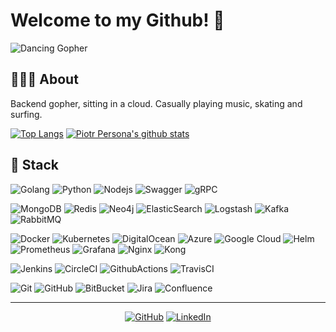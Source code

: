# Welcome to my Github! 🎉

![Dancing Gopher](https://camo.githubusercontent.com/01ee857f12b45ddd41369434b2954ba463c5b29e/687474703a2f2f7374617469632e76656c76657463616368652e6f72672f70616765732f323031382f30362f31332f70617274792d676f706865722f70617274792d676f706865722e676966)

## 💁🏼‍♂️ About

Backend gopher, sitting in a cloud.
Casually playing music, skating and surfing.

[![Top Langs](https://github-readme-stats.vercel.app/api/top-langs/?username=piotrpersona&hide=javascript&layout=compact)](https://github.com/anuraghazra/github-readme-stats)
[![Piotr Persona's github stats](https://github-readme-stats.vercel.app/api?username=piotrpersona)](https://github.com/anuraghazra/github-readme-stats)

## 🔧 Stack

![Golang](https://img.shields.io/badge/-Go-white?style=flat-square&logo=go)
![Python](https://img.shields.io/badge/-Python-white?style=flat-square&logo=python)
![Nodejs](https://img.shields.io/badge/-Nodejs-white?style=flat-square&logo=node.js)
![Swagger](https://img.shields.io/badge/-Swagger-white?style=flat-square&logo=swagger)
![gRPC](https://img.shields.io/badge/-gRPC-white?style=flat-square&logo=grpc)

![MongoDB](https://img.shields.io/badge/-MongoDB-white?style=flat-square&logo=mongodb)
![Redis](https://img.shields.io/badge/-Redis-white?style=flat-square&logo=redis)
![Neo4j](https://img.shields.io/badge/-Neo4j-white?style=flat-square&logo=neo4j)
![ElasticSearch](https://img.shields.io/badge/-ElasticSearch-black?style=flat-square&logo=elasticsearch)
![Logstash](https://img.shields.io/badge/-Logstash-black?style=flat-square&logo=logstash)
![Kafka](https://img.shields.io/badge/-Kafka-black?style=flat-square&logo=apache-kafka)
![RabbitMQ](https://img.shields.io/badge/-RabbitMQ-black?style=flat-square&logo=rabbitmq)

![Docker](https://img.shields.io/badge/-Docker-white?style=flat-square&logo=docker)
![Kubernetes](https://img.shields.io/badge/-k8s-white?style=flat-square&logo=kubernetes)
![DigitalOcean](https://img.shields.io/badge/-DigitalOcean-white?style=flat-square&logo=digitalocean)
![Azure](https://img.shields.io/badge/-Azure-white?style=flat-square&logo=microsoft-azure)
![Google Cloud](https://img.shields.io/badge/Google%20Cloud-white?style=flat-square&logo=google-cloud)
![Helm](https://img.shields.io/badge/-Helm-black?style=flat-square&logo=helm)
![Prometheus](https://img.shields.io/badge/-Prometheus-black?style=flat-square&logo=Prometheus)
![Grafana](https://img.shields.io/badge/-Grafana-black?style=flat-square&logo=grafana)
![Nginx](https://img.shields.io/badge/-Nginx-black?style=flat-square&logo=nginx)
![Kong](https://img.shields.io/badge/-Kong-black?style=flat-square&logo=kong)


![Jenkins](https://img.shields.io/badge/-Jenkins-black?style=flat-square&logo=jenkins)
![CircleCI](https://img.shields.io/badge/-CircleCI-black?style=flat-square&logo=circleci)
![GithubActions](https://img.shields.io/badge/-GithubActions-white?style=flat-square&logo=github-actions)
![TravisCI](https://img.shields.io/badge/-TravisCI-white?style=flat-square&logo=travis)

![Git](https://img.shields.io/badge/-Git-black?style=flat-square&logo=git)
![GitHub](https://img.shields.io/badge/-GitHub-181717?style=flat-square&logo=github)
![BitBucket](https://img.shields.io/badge/-BitBucket-black?style=flat-square&logo=bitbucket)
![Jira](https://img.shields.io/badge/-Jira-black?style=flat-square&logo=jira)
![Confluence](https://img.shields.io/badge/-Confluence-black?style=flat-square&logo=confluence)

---
<p align="center">
	<a href="https://github.com/terrytangyuan"><img src="https://img.shields.io/github/followers/piotrpersona.svg?label=GitHub&style=social" alt="GitHub"></a>
	<a href="https://www.linkedin.com/in/piotr-persona-105a90147/"><img src="https://img.shields.io/badge/LinkedIn--_.svg?style=social&logo=linkedin" alt="LinkedIn"></a>
</p>
